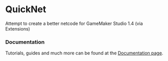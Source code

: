 # QuickNet
Attempt to create a better netcode for GameMaker Studio 1.4 (via Extensions)

### Documentation
Tutorials, guides and much more can be found at the [Documentation page](/patrickpissurno/gamemaker-quicknet/wiki).
